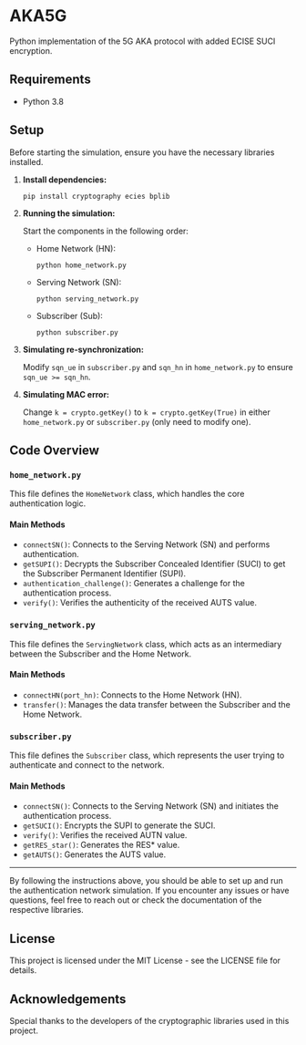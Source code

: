 # AKA5G
Python implementation of the 5G AKA protocol with added ECISE SUCI encryption.

## Requirements

- Python 3.8

## Setup

Before starting the simulation, ensure you have the necessary libraries installed.

1. **Install dependencies:**

   ```shell
   pip install cryptography ecies bplib
   ```

2. **Running the simulation:**

   Start the components in the following order:

   - Home Network (HN):

     ```shell
     python home_network.py
     ```

   - Serving Network (SN):

     ```shell
     python serving_network.py
     ```

   - Subscriber (Sub):

     ```shell
     python subscriber.py
     ```

3. **Simulating re-synchronization:**

   Modify `sqn_ue` in `subscriber.py` and `sqn_hn` in `home_network.py` to ensure `sqn_ue >= sqn_hn`.

4. **Simulating MAC error:**

   Change `k = crypto.getKey()` to `k = crypto.getKey(True)` in either `home_network.py` or `subscriber.py` (only need to modify one).

## Code Overview

### `home_network.py`

This file defines the `HomeNetwork` class, which handles the core authentication logic.

#### Main Methods

- `connectSN()`: Connects to the Serving Network (SN) and performs authentication.
- `getSUPI()`: Decrypts the Subscriber Concealed Identifier (SUCI) to get the Subscriber Permanent Identifier (SUPI).
- `authentication_challenge()`: Generates a challenge for the authentication process.
- `verify()`: Verifies the authenticity of the received AUTS value.

### `serving_network.py`

This file defines the `ServingNetwork` class, which acts as an intermediary between the Subscriber and the Home Network.

#### Main Methods

- `connectHN(port_hn)`: Connects to the Home Network (HN).
- `transfer()`: Manages the data transfer between the Subscriber and the Home Network.

### `subscriber.py`

This file defines the `Subscriber` class, which represents the user trying to authenticate and connect to the network.

#### Main Methods

- `connectSN()`: Connects to the Serving Network (SN) and initiates the authentication process.
- `getSUCI()`: Encrypts the SUPI to generate the SUCI.
- `verify()`: Verifies the received AUTN value.
- `getRES_star()`: Generates the RES* value.
- `getAUTS()`: Generates the AUTS value.

---

By following the instructions above, you should be able to set up and run the authentication network simulation. If you encounter any issues or have questions, feel free to reach out or check the documentation of the respective libraries.

## License

This project is licensed under the MIT License - see the LICENSE file for details.

## Acknowledgements

Special thanks to the developers of the cryptographic libraries used in this project.
